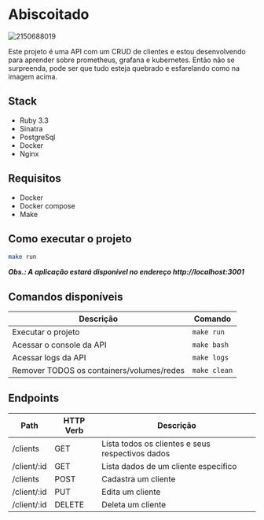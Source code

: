 # Abiscoitado
![2150688019](https://github.com/davide-almeida/abiscoitado/assets/85287720/37fb621d-3f62-4d25-b5e9-21d6e697d835)

Este projeto é uma API com um CRUD de clientes e estou desenvolvendo para aprender sobre prometheus, grafana e kubernetes. Então não se surpreenda, pode ser que tudo esteja quebrado e esfarelando como na imagem acima.

## Stack
- Ruby 3.3
- Sinatra
- PostgreSql
- Docker
- Nginx

## Requisitos
- Docker
- Docker compose
- Make

## Como executar o projeto
```bash
make run
```
___Obs.: A aplicação estará disponível no endereço http://localhost:3001___

## Comandos disponíveis
| Descrição | Comando |
|-|-|
| Executar o projeto | `make run` |
| Acessar o console da API | `make bash` |
| Acessar logs da API | `make logs` |
| Remover TODOS os containers/volumes/redes | `make clean` |

## Endpoints
| Path | HTTP Verb | Descrição |
|-|-|-|
| /clients | GET | Lista todos os clientes e seus respectivos dados |
| /client/:id | GET | Lista dados de um cliente específico |
| /clients | POST | Cadastra um cliente |
| /client/:id | PUT | Edita um cliente |
| /client/:id | DELETE | Deleta um cliente |
